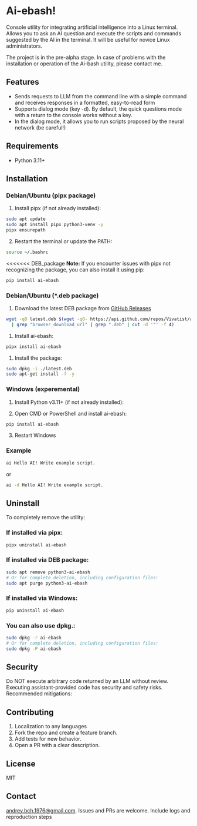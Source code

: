 # Ai-ebash!

Console utility for integrating artificial intelligence into a Linux terminal. Allows you to ask an AI question and execute the scripts and commands suggested by the AI in the terminal. It will be useful for novice Linux administrators.

The project is in the pre-alpha stage. In case of problems with the installation or operation of the Ai-bash utility, please contact me.

## Features

- Sends requests to LLM from the command line with a simple command and receives responses in a formatted, easy-to-read form
- Supports dialog mode (key -d). By default, the quick questions mode with a return to the console works without a key.
- In the dialog mode, it allows you to run scripts proposed by the neural network (be careful!)
  
## Requirements

- Python 3.11+

## Installation

### Debian/Ubuntu (pipx package)

1. Install pipx (if not already installed):
```bash
sudo apt update
sudo apt install pipx python3-venv -y
pipx ensurepath
```

2. Restart the terminal or update the PATH:
```bash
source ~/.bashrc
```
<<<<<<< DEB_package
**Note:** If you encounter issues with pipx not recognizing the package, you can also install it using pip:
```bash
pip install ai-ebash
```

### Debian/Ubuntu (*.deb package)
1. Download the latest DEB package from [GitHub Releases](https://github.com/Vivatist/ai-ebash/releases) 
```bash
wget -qO latest.deb $(wget -qO- https://api.github.com/repos/Vivatist/ai-ebash/releases/latest \
  | grep "browser_download_url" | grep ".deb" | cut -d '"' -f 4)
```

1. Install ai-ebash:
```bash
pipx install ai-ebash
```

1. Install the package:
```bash
sudo dpkg -i ./latest.deb
sudo apt-get install -f -y
```

### Windows (experemental)

1. Install Python v3.11+ (if not already installed):

2. Open CMD or PowerShell and install ai-ebash:
```bash
pip install ai-ebash
```
3. Restart Windows

### Example
```bash
ai Hello AI! Write example script.
```
or
```bash
ai -d Hello AI! Write example script.
```
## Uninstall

To completely remove the utility:

### If installed via pipx:
```bash
pipx uninstall ai-ebash
```

### If installed via DEB package:
```bash
sudo apt remove python3-ai-ebash
# Or for complete deletion, including configuration files:
sudo apt purge python3-ai-ebash
```

### If installed via Windows:
```bash
pip uninstall ai-ebash
```

### You can also use dpkg.:
```bash
sudo dpkg -r ai-ebash
# Or for complete deletion, including configuration files:
sudo dpkg -P ai-ebash
```

## Security

Do NOT execute arbitrary code returned by an LLM without review. Executing assistant-provided code has security and safety risks. Recommended mitigations:

## Contributing

1. Localization to any languages
2. Fork the repo and create a feature branch.
3. Add tests for new behavior.
4. Open a PR with a clear description.

## License

MIT

## Contact

andrey.bch.1976@gmail.com. Issues and PRs are welcome. Include logs and reproduction steps

